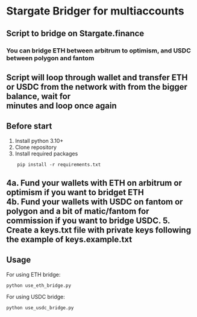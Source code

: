 # Stargate Bridger for multiaccounts 

## Script to bridge on Stargate.finance

### You can bridge ETH between arbitrum to optimism, and USDC between polygon and fantom 

Script will loop through wallet and transfer ETH or USDC from the network with from the bigger balance, wait for   
 minutes and loop once again
---
## Before start ##


1. Install python 3.10+
2. Clone repository
3. Install required packages
```commandline
    pip install -r requirements.txt
```
4a. Fund your wallets with ETH on arbitrum or optimism if you want to bridget ETH  
4b. Fund your wallets with USDC on fantom or polygon and a bit of matic/fantom for commission if you want to bridge USDC.
5. Create a keys.txt file with private keys following the example of keys.example.txt
---
## Usage ##

For using ETH bridge:

  ```
  python use_eth_bridge.py
  ```


For using USDC bridge:

  ```
  python use_usdc_bridge.py
  ```
